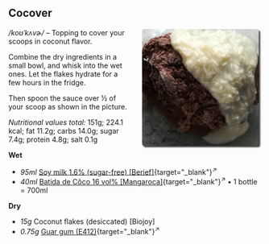 ## Cocover
<img style="float: right; margin-left: 1.5em;" width=240 alt="Logo" src="logo-cocover.png" />

*/koʊˈkʌvɚ/* – Topping to cover your scoops in coconut flavor.

Combine the dry ingredients in a small bowl, and whisk into the wet ones.
Let the flakes hydrate for a few hours in the fridge.

Then spoon the sauce over ½ of your scoop as shown in the picture.

*Nutritional values total:* 151g; 224.1 kcal; fat 11.2g; carbs 14.0g; sugar 7.4g; protein 4.8g; salt 0.1g

**Wet**

  - _95ml_ [Soy milk 1.6% (sugar-free) \[Berief\]](/ice-creamery/info/ingredients/#soy-milk){target="_blank"}<sup>↗</sup>
  - _40ml_ [Batida de Côco 16 vol% \[Mangaroca\]](/ice-creamery/info/ingredients/#alcohol-ethanol){target="_blank"}<sup>↗</sup> • 1 bottle = 700ml

**Dry**

  - _15g_ Coconut flakes (desiccated) [Biojoy]
  - _0.75g_ [Guar gum (E412)](/ice-creamery/info/ingredients/#guar-gum-e412){target="_blank"}<sup>↗</sup>
